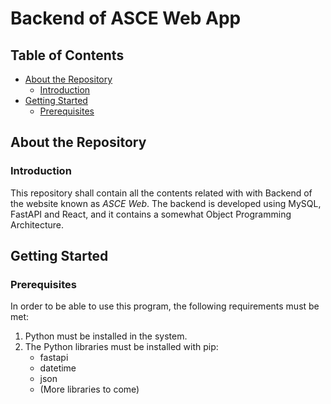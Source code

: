 # Backend of ASCE Web App

## Table of Contents
- [About the Repository](#about-the-rep)
	* [Introduction](#introduction)
- [Getting Started](#getting-started)
	* [Prerequisites](#prerequisites)

## About the Repository
### Introduction
This repository shall contain all the contents related with with Backend of the website known as _ASCE Web_. The backend is developed using MySQL, FastAPI and React, and it contains a somewhat Object Programming Architecture.

## Getting Started
### Prerequisites
In order to be able to use this program, the following requirements must be met:
1. Python must be installed in the system.
2. The Python libraries must be installed with pip:
	* fastapi
	* datetime
	* json
	* (More libraries to come)
